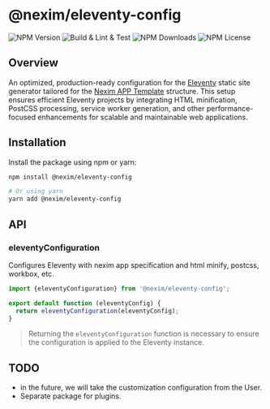# @nexim/eleventy-config

![NPM Version](https://img.shields.io/npm/v/@nexim/eleventy-config)
![Build & Lint & Test](https://github.com/the-nexim/web-app-toolkit/actions/workflows/build-lint-test.yaml/badge.svg)
![NPM Downloads](https://img.shields.io/npm/dm/@nexim/eleventy-config)
![NPM License](https://img.shields.io/npm/l/@nexim/eleventy-config)

## Overview

An optimized, production-ready configuration for the [Eleventy](https://www.11ty.dev/) static site generator tailored for the [Nexim APP Template](https://github.com/the-nexim/nexim-app) structure. This setup ensures efficient Eleventy projects by integrating HTML minification, PostCSS processing, service worker generation, and other performance-focused enhancements for scalable and maintainable web applications.

## Installation

Install the package using npm or yarn:

```sh
npm install @nexim/eleventy-config

# Or using yarn
yarn add @nexim/eleventy-config
```

## API

### eleventyConfiguration

Configures Eleventy with nexim app specification and html minify, postcss, workbox, etc.

```ts
import {eleventyConfiguration} from '@nexim/eleventy-config';

export default function (eleventyConfig) {
  return eleventyConfiguration(eleventyConfig);
}
```

> Returning the `eleventyConfiguration` function is necessary to ensure the configuration is applied to the Eleventy instance.

## TODO

- in the future, we will take the customization configuration from the User.
- Separate package for plugins.
